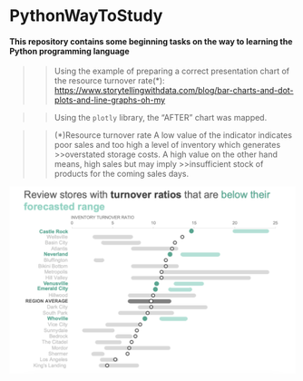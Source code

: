 # PythonWayToStudy

#### **This repository contains some beginning tasks on the way to learning the Python programming language**

>>Using the example of preparing a correct presentation chart of the resource turnover rate(*):
>>https://www.storytellingwithdata.com/blog/bar-charts-and-dot-plots-and-line-graphs-oh-my

>>Using the `plotly` library, the “AFTER” chart was mapped.

>>(*)Resource turnover rate
>>A low value of the indicator indicates poor sales and too high a level of inventory which generates >>overstated storage costs. A high value on the other hand means, high sales but may imply >>insufficient stock of products for the coming sales days.

![img.png](img.png)